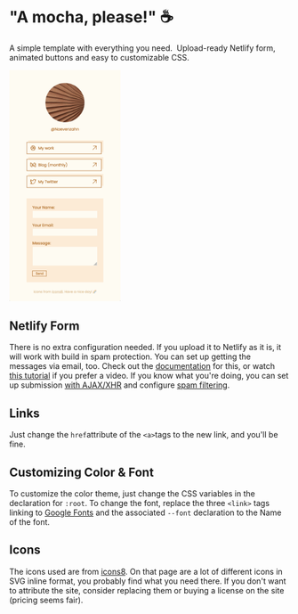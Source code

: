 # "A mocha, please!" ☕️
A simple template with everything you need. 
Upload-ready Netlify form, animated buttons and easy to customizable CSS.

<img src="screenshot.png" alt="screenshot of template" width="200">

## Netlify Form
There is no extra configuration needed. If you upload it to Netlify as it is, it will work with build in spam protection. You can set up getting the messages via email, too. Check out the [documentation](https://docs.netlify.com/forms/setup/) for this, or watch [this tutorial](https://youtu.be/6ElQ689HRcY) if you prefer a video.
If you know what you're doing, you can set up submission [with AJAX/XHR](https://docs.netlify.com/forms/setup/#submit-html-forms-with-ajax) and configure [spam filtering](https://docs.netlify.com/forms/spam-filters/). 

## Links
Just change the `href`attribute of the `<a>`tags to the new link, and you'll be fine.

## Customizing Color & Font
To customize the color theme, just change the CSS variables in the declaration for `:root`.
To change the font, replace the three `<link>` tags linking to [Google Fonts](https://fonts.google.com/) and the associated `--font` declaration to the Name of the font. 

## Icons
The icons used are from [icons8](https://icons8.com/). On that page are a lot of different icons in SVG inline format, you probably find what you need there.
If you don't want to attribute the site, consider replacing them or buying a license on the site (pricing seems fair).